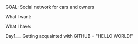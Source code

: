 GOAL: Social network for cars and owners

What I want:

What I have:


Day1___
Getting acquainted with GITHUB = "HELLO WORLD!"
